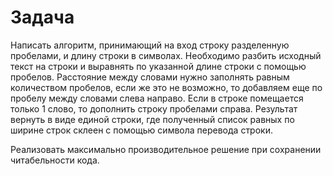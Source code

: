 ﻿# Задача

Написать алгоритм, принимающий на вход строку разделенную пробелами, и длину строки в символах. Необходимо разбить исходный текст на строки и выравнять по указанной длине строки с помощью пробелов. Расстояние между словами нужно заполнять равным количеством пробелов, если же это не возможно, то добавляем еще по пробелу между словами слева направо. Если в строке помещается только 1 слово, то дополнить строку пробелами справа. Результат вернуть в виде единой строки, где полученный список равных по ширине строк склеен с помощью символа перевода строки.

Реализовать максимально производительное решение при сохранении читабельности кода.

